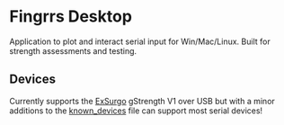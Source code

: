 # Fingrrs Desktop

Application to plot and interact serial input for Win/Mac/Linux. Built for strength assessments and testing.

## Devices

Currently supports the [ExSurgo](https://exsurgo.tech/) gStrength V1 over USB but with a minor additions to the [known_devices](fingrrs_desktop/fingrrs_desktop/known_devices.py) file can support most serial devices!
